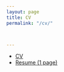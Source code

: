 ```yaml
---
layout: page
title: CV
permalink: "/cv/"



---
```

- [CV](https://drive.google.com/file/d/1ItdBtjLlAz_YauW93aneJ8vieGaZgLHB/view?usp=sharing)
- [Resume (1 page)](#)
